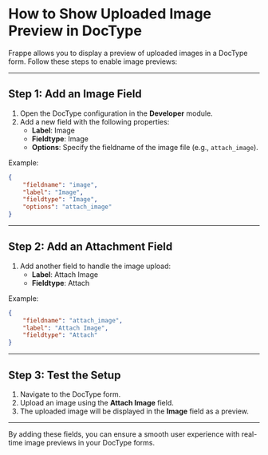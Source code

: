 # How to Show Uploaded Image Preview in DocType

Frappe allows you to display a preview of uploaded images in a DocType form. Follow these steps to enable image previews:

---

## Step 1: Add an Image Field
1. Open the DocType configuration in the **Developer** module.
2. Add a new field with the following properties:
   - **Label**: Image
   - **Fieldtype**: Image
   - **Options**: Specify the fieldname of the image file (e.g., `attach_image`).

Example:
```json
{
    "fieldname": "image",
    "label": "Image",
    "fieldtype": "Image",
    "options": "attach_image"
}
```

---

## Step 2: Add an Attachment Field
1. Add another field to handle the image upload:
   - **Label**: Attach Image
   - **Fieldtype**: Attach

Example:
```json
{
    "fieldname": "attach_image",
    "label": "Attach Image",
    "fieldtype": "Attach"
}
```

---

## Step 3: Test the Setup
1. Navigate to the DocType form.
2. Upload an image using the **Attach Image** field.
3. The uploaded image will be displayed in the **Image** field as a preview.

---

By adding these fields, you can ensure a smooth user experience with real-time image previews in your DocType forms.
